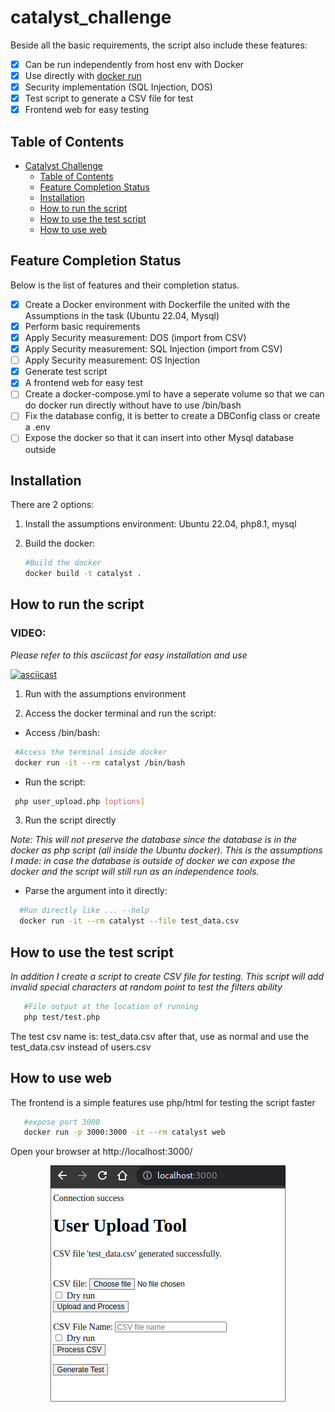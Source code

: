 # catalyst_challenge

Beside all the basic requirements, the script also include these features:

- [x] Can be run independently from host env with Docker
- [x] Use directly with [docker run](#how_to_run_the_script) 
- [x] Security implementation (SQL Injection, DOS)
- [x] Test script to generate a CSV file for test
- [x] Frontend web for easy testing

## Table of Contents

- [Catalyst Challenge](#catalyst_challenge)
  - [Table of Contents](#table-of-contents)
  - [Feature Completion Status](#features_completion_status)
  - [Installation](#installation)
  - [How to run the script](#how_to_run_the_script)
  - [How to use the test script](how_to_use_the_test_script)
  - [How to use web](#how_to_use_web)

## Feature Completion Status


Below is the list of features and their completion status. 

- [x] Create a Docker environment with Dockerfile the united with the Assumptions in the task (Ubuntu 22.04, Mysql)
- [x] Perform basic requirements
- [x] Apply Security measurement: DOS (import from CSV)
- [x] Apply Security measurement: SQL Injection (import from CSV)
- [ ] Apply Security measurement: OS Injection
- [x] Generate test script 
- [x] A frontend web for easy test
- [ ] Create a docker-compose.yml to have a seperate volume so that we can do docker run directly without have to use /bin/bash
- [ ] Fix the database config, it is better to create a DBConfig class or create a .env 
- [ ] Expose the docker so that it can insert into other Mysql database outside

## Installation
There are 2 options:

1. Install the assumptions environment: Ubuntu 22.04, php8.1, mysql

2. Build the docker:
   ```bash
   #Build the docker
   docker build -t catalyst .
   ```
## How to run the script  

### VIDEO:
*Please refer to this asciicast for easy installation and use*

[![asciicast](https://asciinema.org/a/ERHWJtk7uQeMncFOaNID5Q0ah.svg)](https://asciinema.org/a/ERHWJtk7uQeMncFOaNID5Q0ah)

1. Run with the assumptions environment

2. Access the docker terminal and run the script:
  - Access /bin/bash:
  ```bash
   #Access the terminal inside docker
   docker run -it --rm catalyst /bin/bash
   ```
  - Run the script:
   ```bash
    php user_upload.php [options]  
   ```

3. Run the script directly

*Note: This will not preserve the database since the database is in the docker as php script (all inside the Ubuntu docker).*
*This is the assumptions I made: in case the database is outside of docker we can expose the docker and the script will still run as an independence tools.*

  - Parse the argument into it directly:
  ```bash
    #Run directly like ... --help
    docker run -it --rm catalyst --file test_data.csv
  ```

## How to use the test script
*In addition I create a script to create CSV file for testing. This script will add invalid special characters at random point to test the filters ability*

 ```bash
    #File output at the location of running
    php test/test.php
```
The test csv name is: test_data.csv after that, use as normal and use the test_data.csv instead of users.csv

## How to use web

The frontend is a simple features use php/html for testing the script faster

 ```bash
    #expose port 3000
    docker run -p 3000:3000 -it --rm catalyst web
```
Open your browser at http://localhost:3000/

<p align="center">
  <img src="web.png" alt="Frontend example">
</p>



